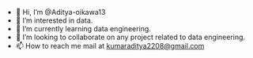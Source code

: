 - 👋 Hi, I’m @Aditya-oikawa13
- 👀 I’m interested in data.
- 🌱 I’m currently learning data engineering.
- 💞️ I’m looking to collaborate on any project related to data engineering.
- 📫 How to reach me mail at kumaraditya2208@gmail.com

<!---
Aditya-oikawa13/Aditya-oikawa13 is a ✨ special ✨ repository because its `README.md` (this file) appears on your GitHub profile.
You can click the Preview link to take a look at your changes.
--->
